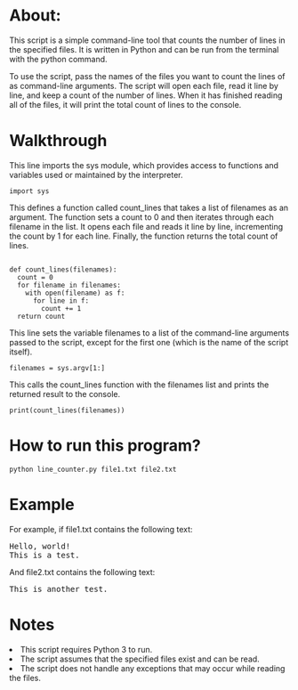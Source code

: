 # About:
This script is a simple command-line tool that counts the number of lines in the specified files. It is written in Python and can be run from the terminal with the python command.

To use the script, pass the names of the files you want to count the lines of as command-line arguments. The script will open each file, read it line by line, and keep a count of the number of lines. When it has finished reading all of the files, it will print the total count of lines to the console.
# Walkthrough
This line imports the sys module, which provides access to functions and variables used or maintained by the interpreter.
<pre>
<code>import sys </code></pre>

This defines a function called count_lines that takes a list of filenames as an argument. The function sets a count to 0 and then iterates through each filename in the list. It opens each file and reads it line by line, incrementing the count by 1 for each line. Finally, the function returns the total count of lines.
<pre><code>
def count_lines(filenames):
  count = 0
  for filename in filenames:
    with open(filename) as f:
      for line in f:
        count += 1
  return count
</code></pre>
This line sets the variable filenames to a list of the command-line arguments passed to the script, except for the first one (which is the name of the script itself).
<pre><code>filenames = sys.argv[1:]</code></pre>
This calls the count_lines function with the filenames list and prints the returned result to the console.
<pre>
<code>print(count_lines(filenames))</code>
</pre>

# How to run this program?
<pre><code>python line_counter.py file1.txt file2.txt</code>
</pre>

# Example
For example, if file1.txt contains the following text:
<pre>
Hello, world!
This is a test.
</pre>
And file2.txt contains the following text:
<pre>
This is another test.
</pre>
# Notes
<li>This script requires Python 3 to run.</li>
<li>The script assumes that the specified files exist and can be read.</li>
<li>The script does not handle any exceptions that may occur while reading the files.</li>
